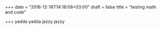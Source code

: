+++
date = "2016-12-16T14:18:08+03:00"
draft = false
title = "testing math and code"

+++
yadda yadda jazzy jazzy

